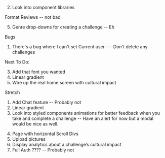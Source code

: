 <!-- 1. Have toggle buttons for the Profile show page -->
2. Look into component libraries 


<!-- 1. Get pictures to render
2. Create challenge Show page with Tasks and Task Challenges  -->
<!-- 3. Create UserChallenge -->

<!-- 1. Get Android emulator  -->
<!-- 2. Fetch data with these -->
<!-- 3. Test out endpoints and use .env global var -->
<!-- 4. Finalize post request for UTC -->
<!-- 
1. Fix Problem with setting Current user after using useEffect -- Page keeps reloading  -- Not really a problem anymore because Profile only fetches userChallenges and challenges related to that user  -->
<!-- 2. Filter by genre -->

<!-- 6. There's a bug where you can take a challenge, mark that challenge as complete and then are still able to take that challenge again without a page reload  -->
<!-- 5. Filter by completed challenges, etc on profile page  -->
<!-- 3. Make Edit Home Page to bring you to either login or sign Up -->
<!-- Delete a userChallenge and the userChallenge actually goes away live -- Leaving a weird box  -->


Format Reviews -- not bad 
<!-- 4. Add Ids from Id library for taskChallenges -->
5. Genre drop-downs for creating a challenge -- Eh
<!-- 6. Edit Profile  -->

Bugs
1. There's a bug where I can't set Current user --- Don't delete any challenges
<!-- 2. Completing a challenge re-renders the task component so tasks get unchecked and don't automatically go to created page -->

Next To Do:
<!-- 1. Edit Profile -- might require a modal  -->
<!-- 2. Error messages for creating a review  -->
3. Add that font you wanted 
4. Linear gradient 
5. Wire up the real home screen with cultural impact 

Stretch 

1. Add Chat feature -- Probably not 
2. Linear gradient
3. Look into styled components animations for better feedback when you take and complete a challenge -- Have an alert for now but a modal would be nice as well. 
<!-- 3. Ability to see other people's pages  -->
<!-- You can only edit challenges that belong to you -->
<!-- Hitting the profile page will now refresh with the currentUser -->
4. Page with horizontal Scroll Divs 
5. Upload pictures
6. Display analytics about a challenge’s cultural impact
7. Full Auth ???? -- Probably not 